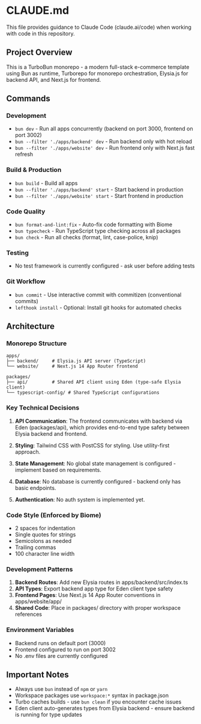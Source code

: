 # CLAUDE.md

This file provides guidance to Claude Code (claude.ai/code) when working with code in this repository.

## Project Overview

This is a TurboBun monorepo - a modern full-stack e-commerce template using Bun as runtime, Turborepo for monorepo orchestration, Elysia.js for backend API, and Next.js for frontend.

## Commands

### Development
- `bun dev` - Run all apps concurrently (backend on port 3000, frontend on port 3002)
- `bun --filter './apps/backend' dev` - Run backend only with hot reload
- `bun --filter './apps/website' dev` - Run frontend only with Next.js fast refresh

### Build & Production
- `bun build` - Build all apps
- `bun --filter './apps/backend' start` - Start backend in production
- `bun --filter './apps/website' start` - Start frontend in production

### Code Quality
- `bun format-and-lint:fix` - Auto-fix code formatting with Biome
- `bun typecheck` - Run TypeScript type checking across all packages
- `bun check` - Run all checks (format, lint, case-police, knip)

### Testing
- No test framework is currently configured - ask user before adding tests

### Git Workflow
- `bun commit` - Use interactive commit with commitizen (conventional commits)
- `lefthook install` - Optional: Install git hooks for automated checks

## Architecture

### Monorepo Structure
```
apps/
├── backend/     # Elysia.js API server (TypeScript)
└── website/     # Next.js 14 App Router frontend

packages/
├── api/         # Shared API client using Eden (type-safe Elysia client)
└── typescript-config/ # Shared TypeScript configurations
```

### Key Technical Decisions

1. **API Communication**: The frontend communicates with backend via Eden (packages/api), which provides end-to-end type safety between Elysia backend and frontend.

2. **Styling**: Tailwind CSS with PostCSS for styling. Use utility-first approach.

3. **State Management**: No global state management is configured - implement based on requirements.

4. **Database**: No database is currently configured - backend only has basic endpoints.

5. **Authentication**: No auth system is implemented yet.

### Code Style (Enforced by Biome)
- 2 spaces for indentation
- Single quotes for strings
- Semicolons as needed
- Trailing commas
- 100 character line width

### Development Patterns

1. **Backend Routes**: Add new Elysia routes in apps/backend/src/index.ts
2. **API Types**: Export backend app type for Eden client type safety
3. **Frontend Pages**: Use Next.js 14 App Router conventions in apps/website/app/
4. **Shared Code**: Place in packages/ directory with proper workspace references

### Environment Variables
- Backend runs on default port (3000)
- Frontend configured to run on port 3002
- No .env files are currently configured

## Important Notes

- Always use `bun` instead of `npm` or `yarn`
- Workspace packages use `workspace:*` syntax in package.json
- Turbo caches builds - use `bun clean` if you encounter cache issues
- Eden client auto-generates types from Elysia backend - ensure backend is running for type updates
